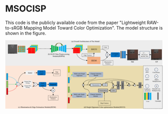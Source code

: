 # MSOCISP

This code is the publicly available code from the paper "Lightweight RAW-to-sRGB Mapping Model Toward Color Optimization". The model structure is shown in the figure.

![图片替代文本](fig2.png )
